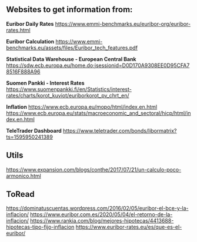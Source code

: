 ## Websites to get information from:

**Euribor Daily Rates**
https://www.emmi-benchmarks.eu/euribor-org/euribor-rates.html

**Euribor Calculation**
https://www.emmi-benchmarks.eu/assets/files/Euribor_tech_features.pdf

**Statistical Data Warehouse - European Central Bank**
https://sdw.ecb.europa.eu/home.do;jsessionid=D0D170A9308EE0D95CFA78516F888A96

**Suomen Pankki - Interest Rates**
https://www.suomenpankki.fi/en/Statistics/interest-rates/charts/korot_kuviot/euriborkorot_pv_chrt_en/

**Inflation**
https://www.ecb.europa.eu/mopo/html/index.en.html
https://www.ecb.europa.eu/stats/macroeconomic_and_sectoral/hicp/html/index.en.html

**TeleTrader Dashboard**
https://www.teletrader.com/bonds/libormatrix?ts=1595950241389


## Utils
https://www.expansion.com/blogs/conthe/2017/07/21/un-calculo-poco-armonico.html


## ToRead

https://dominatuscuentas.wordpress.com/2016/02/05/euribor-el-bce-y-la-inflacion/
https://www.euribor.com.es/2020/05/04/el-retorno-de-la-inflacion/
https://www.rankia.com/blog/mejores-hipotecas/4413688-hipotecas-tipo-fijo-inflacion
https://www.euribor-rates.eu/es/que-es-el-euribor/
